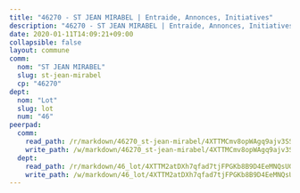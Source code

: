 ```yaml
---
title: "46270 - ST JEAN MIRABEL | Entraide, Annonces, Initiatives"
description: "46270 - ST JEAN MIRABEL | Entraide, Annonces, Initiatives"
date: 2020-01-11T14:09:21+09:00
collapsible: false
layout: commune
comm:
  nom: "ST JEAN MIRABEL"
  slug: st-jean-mirabel
  cp: "46270"
dept:
  nom: "Lot"
  slug: lot
  num: "46"
peerpad:
  comm:
    read_path: /r/markdown/46270_st-jean-mirabel/4XTTMCmv8opWAgq9ajv3SS5DhMfQyTtANB3obPmNVzg48VD31
    write_path: /w/markdown/46270_st-jean-mirabel/4XTTMCmv8opWAgq9ajv3SS5DhMfQyTtANB3obPmNVzg48VD31-K3TgV5LqDj7fhLybRg8bCnU4LfR9w4GhumuAz2tUcjJzTshSfZGSWwj2Y27ExpAS1G2KkqZ9PVtdTrp7L3i3PHyZjEsaAFBcs7br8RAFrAmvPwY7djWmZYB9KCALe2psLRVbsfNB
  dept:
    read_path: /r/markdown/46_lot/4XTTM2atDXh7qfad7tjFPGKb8B9D4EeMNQsUG7H6r5PvcsmQY
    write_path: /w/markdown/46_lot/4XTTM2atDXh7qfad7tjFPGKb8B9D4EeMNQsUG7H6r5PvcsmQY-K3TgUvJaCyZvzJ7KFBouD3E9Db8SxVd6F9MJ4VM5wtYfGyhK8U9f2jgCEG1ZP5QbGj9NK2WPVZdPjtw9bJHLE1PoGwVsSft8aSDsZrWh6CwkugjgRfbWWHf5TabrG7vmtM7v9WUc
---
```


